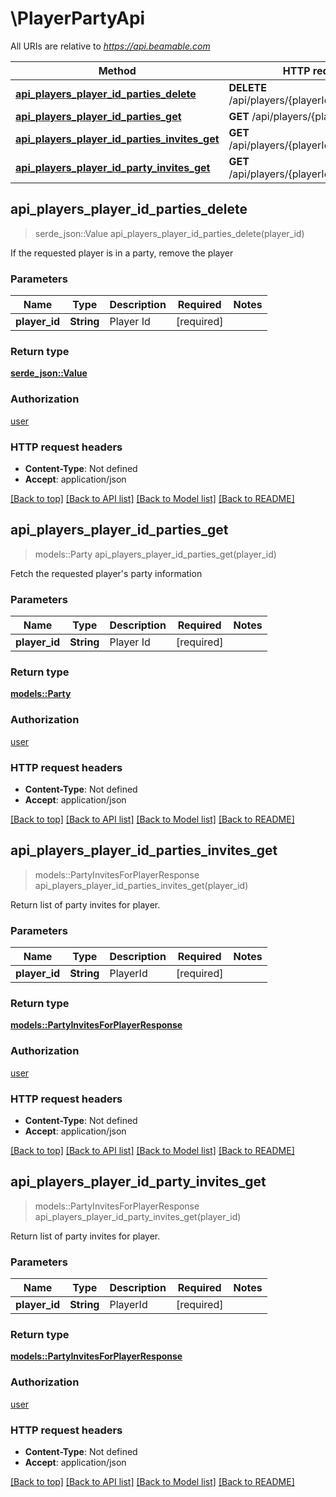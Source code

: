 # \PlayerPartyApi

All URIs are relative to *https://api.beamable.com*

Method | HTTP request | Description
------------- | ------------- | -------------
[**api_players_player_id_parties_delete**](PlayerPartyApi.md#api_players_player_id_parties_delete) | **DELETE** /api/players/{playerId}/parties | 
[**api_players_player_id_parties_get**](PlayerPartyApi.md#api_players_player_id_parties_get) | **GET** /api/players/{playerId}/parties | 
[**api_players_player_id_parties_invites_get**](PlayerPartyApi.md#api_players_player_id_parties_invites_get) | **GET** /api/players/{playerId}/parties/invites | 
[**api_players_player_id_party_invites_get**](PlayerPartyApi.md#api_players_player_id_party_invites_get) | **GET** /api/players/{playerId}/party/invites | 



## api_players_player_id_parties_delete

> serde_json::Value api_players_player_id_parties_delete(player_id)


If the requested player is in a party, remove the player

### Parameters


Name | Type | Description  | Required | Notes
------------- | ------------- | ------------- | ------------- | -------------
**player_id** | **String** | Player Id | [required] |

### Return type

[**serde_json::Value**](serde_json::Value.md)

### Authorization

[user](../README.md#user)

### HTTP request headers

- **Content-Type**: Not defined
- **Accept**: application/json

[[Back to top]](#) [[Back to API list]](../README.md#documentation-for-api-endpoints) [[Back to Model list]](../README.md#documentation-for-models) [[Back to README]](../README.md)


## api_players_player_id_parties_get

> models::Party api_players_player_id_parties_get(player_id)


Fetch the requested player's party information

### Parameters


Name | Type | Description  | Required | Notes
------------- | ------------- | ------------- | ------------- | -------------
**player_id** | **String** | Player Id | [required] |

### Return type

[**models::Party**](Party.md)

### Authorization

[user](../README.md#user)

### HTTP request headers

- **Content-Type**: Not defined
- **Accept**: application/json

[[Back to top]](#) [[Back to API list]](../README.md#documentation-for-api-endpoints) [[Back to Model list]](../README.md#documentation-for-models) [[Back to README]](../README.md)


## api_players_player_id_parties_invites_get

> models::PartyInvitesForPlayerResponse api_players_player_id_parties_invites_get(player_id)


Return list of party invites for player.

### Parameters


Name | Type | Description  | Required | Notes
------------- | ------------- | ------------- | ------------- | -------------
**player_id** | **String** | PlayerId | [required] |

### Return type

[**models::PartyInvitesForPlayerResponse**](PartyInvitesForPlayerResponse.md)

### Authorization

[user](../README.md#user)

### HTTP request headers

- **Content-Type**: Not defined
- **Accept**: application/json

[[Back to top]](#) [[Back to API list]](../README.md#documentation-for-api-endpoints) [[Back to Model list]](../README.md#documentation-for-models) [[Back to README]](../README.md)


## api_players_player_id_party_invites_get

> models::PartyInvitesForPlayerResponse api_players_player_id_party_invites_get(player_id)


Return list of party invites for player.

### Parameters


Name | Type | Description  | Required | Notes
------------- | ------------- | ------------- | ------------- | -------------
**player_id** | **String** | PlayerId | [required] |

### Return type

[**models::PartyInvitesForPlayerResponse**](PartyInvitesForPlayerResponse.md)

### Authorization

[user](../README.md#user)

### HTTP request headers

- **Content-Type**: Not defined
- **Accept**: application/json

[[Back to top]](#) [[Back to API list]](../README.md#documentation-for-api-endpoints) [[Back to Model list]](../README.md#documentation-for-models) [[Back to README]](../README.md)

